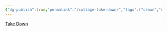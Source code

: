 ```yaml
---
{"dg-publish":true,"permalink":"/collage-take-down/","tags":["c/man","c/woman","c/wall","c/brick","c/grafitti","c/white"],"created":"2024-01-05T11:34:58.566-05:00","updated":"2024-01-05T11:35:29.794-05:00"}
---
```



[Take Down](https://www.instagram.com/p/CedwZo2OGcy/)
